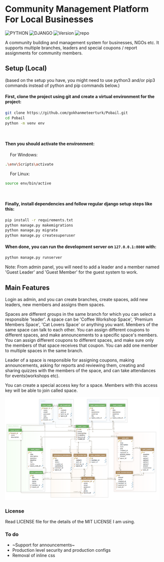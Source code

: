 
# Community Management Platform For Local Businesses
![PYTHON](https://img.shields.io/badge/python%20^3.8-purple?style=flat&logo=python&color=red&logoColor=white)
![DJANGO](https://img.shields.io/badge/Django-^4.0.4-blue?style=flat&logo=django)
![Version](https://img.shields.io/badge/Version-v0.1.03-yellow?style=flat) 
![repo](https://img.shields.io/badge/Status-Active-success?style=flat)

A community building and management system for businesses, NGOs etc. It supports multiple branches, leaders and special coupons / report assignments for community members.

## Setup (Local)
(based on the setup you have, you might need to use python3 and/or pip3 commands instead of python and pip commands below.)



#### First, clone the project using git and create a virtual environment for the project:
```bash
git clone https://github.com/gokhanmeteerturk/Pobail.git
cd Pobail
python -m venv env
```
 
#### Then you should activate the environment:

    For Windows:
```bash
.\env\Scripts\activate
```

    For Linux:
```bash
source env/bin/active
```
 
#### Finally, install dependencies and follow regular django setup steps like this:
```bash
pip install -r requirements.txt
python manage.py makemigrations
python manage.py migrate
python manage.py createsuperuser
```

#### When done, you can run the development server on `127.0.0.1:8000` with:
```bash
python manage.py runserver
```
Note: From admin panel, you will need to add a leader and a member named 'Guest Leader' and 'Guest Member' for the guest system to work.

## Main Features

Login as admin, and you can create branches, create spaces, add new leaders, new members and assigns them spaces.

Spaces are different groups in the same branch for which you can select a responsible 'leader'. A space can be 'Coffee Workshop Space', 'Premium Members Space', 'Cat Lovers Space' or anything you want. 
Members of the same space can talk to each other. You can assign different coupons to different spaces, and make announcements to a specific space's members.
You can assign different coupons to different spaces, and make sure only the members of that space receives that coupon. 
You can add one member to multiple spaces in the same branch.

Leader of a space is responsible for assigning coupons, making announcements, asking for reports and reviewing them, creating and sharing quizzes with the members of the space, and can take attendances for events(workshops etc).

You can create a special access key for a space.
Members with this access key will be able to join called space.

![schema](/media/pobaildb.png?raw=true)

### License
Read LICENSE file for the details of the MIT LICENSE I am using.

### To do
- ~Support for announcements~
- Production level security and production configs
- Removal of inline css

